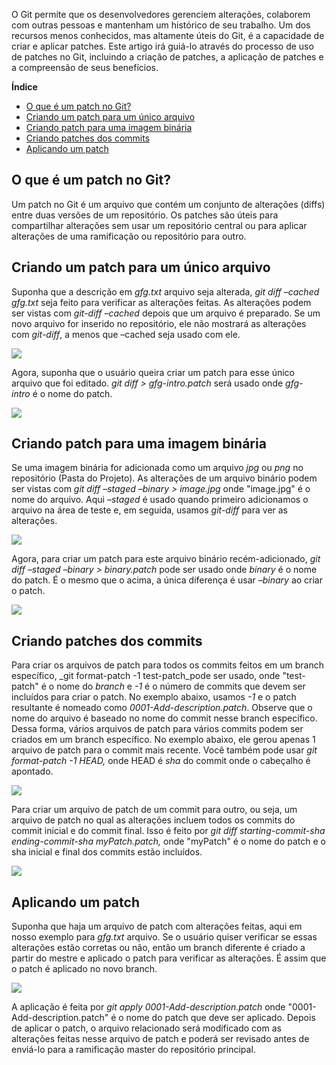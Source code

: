 O Git permite que os desenvolvedores gerenciem alterações, colaborem com outras pessoas e mantenham um histórico de seu trabalho. Um dos recursos menos conhecidos, mas altamente úteis do Git, é a capacidade de criar e aplicar patches. Este artigo irá guiá-lo através do processo de uso de patches no Git, incluindo a criação de patches, a aplicação de patches e a compreensão de seus benefícios.

**Índice**

- [O que é um patch no Git?](https://www.geeksforgeeks.org/using-patches-in-git/#what-is-a-patch-in-git)
- [Criando um patch para um único arquivo](https://www.geeksforgeeks.org/using-patches-in-git/#creating-a-patch-for-a-single-file)
- [Criando patch para uma imagem binária](https://www.geeksforgeeks.org/using-patches-in-git/#creating-patch-for-a-binary-image)
- [Criando patches dos commits](https://www.geeksforgeeks.org/using-patches-in-git/#creating-patches-form-the-commits)
- [Aplicando um patch](https://www.geeksforgeeks.org/using-patches-in-git/#applying-a-patch)

## O que é um patch no Git?

Um patch no Git é um arquivo que contém um conjunto de alterações (diffs) entre duas versões de um repositório. Os patches são úteis para compartilhar alterações sem usar um repositório central ou para aplicar alterações de uma ramificação ou repositório para outro.

## Criando um patch para um único arquivo

Suponha que a descrição em _gfg.txt_ arquivo seja alterada, _git diff –cached gfg.txt_ seja feito para verificar as alterações feitas. As alterações podem ser vistas com _git-diff –cached_ depois que um arquivo é preparado. Se um novo arquivo for inserido no repositório, ele não mostrará as alterações com _git-diff_, a menos que –cached seja usado com ele.

![](https://media.geeksforgeeks.org/wp-content/uploads/20200417163341/Screenshot_20200417_154308.png)

Agora, suponha que o usuário queira criar um patch para esse único arquivo que foi editado. _git diff > gfg-intro.patch_ será usado onde _gfg-intro_ é o nome do patch.

![](https://media.geeksforgeeks.org/wp-content/uploads/20200417164210/Screenshot_20200417_154641.png)

## Criando patch para uma imagem binária

Se uma imagem binária for adicionada como um arquivo _jpg_ ou _png_ no repositório (Pasta do Projeto). As alterações de um arquivo binário podem ser vistas com _git diff –staged –binary > image.jpg_ onde "image.jpg" é o nome do arquivo. Aqui _–staged_ é usado quando primeiro adicionamos o arquivo na área de teste e, em seguida, usamos _git-diff_ para ver as alterações.

![](https://media.geeksforgeeks.org/wp-content/uploads/20200417164811/Screenshot_20200417_155314.png)

Agora, para criar um patch para este arquivo binário recém-adicionado, _git diff –staged –binary > binary.patch_ pode ser usado onde _binary_ é o nome do patch. É o mesmo que o acima, a única diferença é usar _–binary_ ao criar o patch.

![](https://media.geeksforgeeks.org/wp-content/uploads/20200417175405/Screenshot_20200417_155347.png)

## Criando patches dos commits

Para criar os arquivos de patch para todos os commits feitos em um branch específico, _git format-patch -1 test-patch_pode ser usado, onde "test-patch" é o nome do _branch_ e _-1_ é o número de commits que devem ser incluídos para criar o patch. No exemplo abaixo, usamos _-1_ e o patch resultante é nomeado como _0001-Add-description.patch_. Observe que o nome do arquivo é baseado no nome do commit nesse branch específico. Dessa forma, vários arquivos de patch para vários commits podem ser criados em um branch específico. No exemplo abaixo, ele gerou apenas 1 arquivo de patch para o commit mais recente. Você também pode usar _git format-patch -1 HEAD,_ onde HEAD é _sha_ do commit onde o cabeçalho é apontado.

![](https://media.geeksforgeeks.org/wp-content/uploads/20200417165623/Screenshot_20200417_160506.png)

Para criar um arquivo de patch de um commit para outro, ou seja, um arquivo de patch no qual as alterações incluem todos os commits do commit inicial e do commit final. Isso é feito por _git diff starting-commit-sha ending-commit-sha myPatch.patch,_ onde "myPatch" é o nome do patch e o sha inicial e final dos commits estão incluídos.

![](https://media.geeksforgeeks.org/wp-content/uploads/20200417170230/Screenshot_20200417_160754.png)

## Aplicando um patch

Suponha que haja um arquivo de patch com alterações feitas, aqui em nosso exemplo para _gfg.txt_ arquivo. Se o usuário quiser verificar se essas alterações estão corretas ou não, então um branch diferente é criado a partir do mestre e aplicado o patch para verificar as alterações. É assim que o patch é aplicado no novo branch.

![](https://media.geeksforgeeks.org/wp-content/uploads/20200417170520/Screenshot_20200417_161306.png)

A aplicação é feita por _git apply 0001-Add-description.patch_ onde "0001-Add-description.patch" é o nome do patch que deve ser aplicado. Depois de aplicar o patch, o arquivo relacionado será modificado com as alterações feitas nesse arquivo de patch e poderá ser revisado antes de enviá-lo para a ramificação master do repositório principal.

